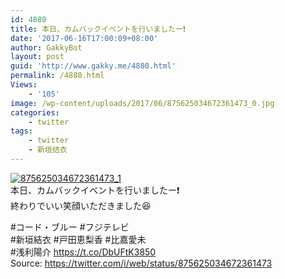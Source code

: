 ```yaml
---
id: 4880
title: 本日、カムバックイベントを行いましたー❗️
date: '2017-06-16T17:00:09+08:00'
author: GakkyBot
layout: post
guid: 'http://www.gakky.me/4880.html'
permalink: /4880.html
Views:
    - '105'
image: /wp-content/uploads/2017/06/875625034672361473_0.jpg
categories:
    - twitter
tags:
    - twitter
    - 新垣结衣
---
```


[![875625034672361473_1](http://www.yui-aragaki.org/wp-content/uploads/2017/06/875625034672361473_1.jpg)](http://www.yui-aragaki.org/wp-content/uploads/2017/06/875625034672361473_1.jpg)  
本日、カムバックイベントを行いましたー❗️  
終わりでいい笑顔いただきました😆

\#コード・ブルー #フジテレビ  
\#新垣結衣 #戸田恵梨香 #比嘉愛未  
\#浅利陽介 https://t.co/DbUFtK3850  
Source: <https://twitter.com/i/web/status/875625034672361473>